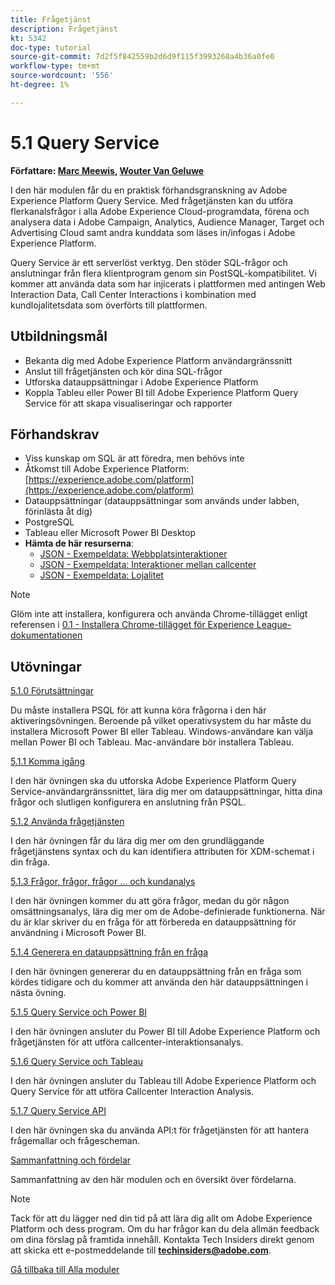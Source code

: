 ```yaml
---
title: Frågetjänst
description: Frågetjänst
kt: 5342
doc-type: tutorial
source-git-commit: 7d2f5f842559b2d6d9f115f3993268a4b36a0fe0
workflow-type: tm+mt
source-wordcount: '556'
ht-degree: 1%

---
```


# 5.1 Query Service

**Författare: [Marc Meewis](https://www.linkedin.com/in/marcmeewis/), [Wouter Van Geluwe](https://www.linkedin.com/in/woutervangeluwe/)**

I den här modulen får du en praktisk förhandsgranskning av Adobe Experience Platform Query Service. Med frågetjänsten kan du utföra flerkanalsfrågor i alla Adobe Experience Cloud-programdata, förena och analysera data i Adobe Campaign, Analytics, Audience Manager, Target och Advertising Cloud samt andra kunddata som läses in/infogas i Adobe Experience Platform.

Query Service är ett serverlöst verktyg. Den stöder SQL-frågor och anslutningar från flera klientprogram genom sin PostSQL-kompatibilitet.
Vi kommer att använda data som har injicerats i plattformen med antingen Web Interaction Data, Call Center Interactions i kombination med kundlojalitetsdata som överförts till plattformen.

## Utbildningsmål

- Bekanta dig med Adobe Experience Platform användargränssnitt
- Anslut till frågetjänsten och kör dina SQL-frågor
- Utforska datauppsättningar i Adobe Experience Platform
- Koppla Tableu eller Power BI till Adobe Experience Platform Query Service för att skapa visualiseringar och rapporter

## Förhandskrav

- Viss kunskap om SQL är att föredra, men behövs inte
- Åtkomst till Adobe Experience Platform: [https://experience.adobe.com/platform](https://experience.adobe.com/platform)
- Datauppsättningar (datauppsättningar som används under labben, förinlästa åt dig)
- PostgreSQL
- Tableau eller Microsoft Power BI Desktop
- **Hämta de här resurserna**:
   - [JSON - Exempeldata: Webbplatsinteraktioner](./../../../assets/json/ee.json)
   - [JSON - Exempeldata: Interaktioner mellan callcenter](./../../../assets/json/callcenter.json)
   - [JSON - Exempeldata: Lojalitet](./../../../assets/json/loyalty.json)

>[!NOTE]
>
>Glöm inte att installera, konfigurera och använda Chrome-tillägget enligt referensen i [0.1 - Installera Chrome-tillägget för Experience League-dokumentationen](../../gettingstarted/gettingstarted/ex1.md)

## Utövningar

[5.1.0 Förutsättningar](./ex0.md)

Du måste installera PSQL för att kunna köra frågorna i den här aktiveringsövningen. Beroende på vilket operativsystem du har måste du installera Microsoft Power BI eller Tableau. Windows-användare kan välja mellan Power BI och Tableau. Mac-användare bör installera Tableau.

[5.1.1 Komma igång](./ex1.md)

I den här övningen ska du utforska Adobe Experience Platform Query Service-användargränssnittet, lära dig mer om datauppsättningar, hitta dina frågor och slutligen konfigurera en anslutning från PSQL.

[5.1.2 Använda frågetjänsten](./ex2.md)

I den här övningen får du lära dig mer om den grundläggande frågetjänstens syntax och du kan identifiera attributen för XDM-schemat i din fråga.

[5.1.3 Frågor, frågor, frågor ... och kundanalys](./ex3.md)

I den här övningen kommer du att göra frågor, medan du gör någon omsättningsanalys, lära dig mer om de Adobe-definierade funktionerna. När du är klar skriver du en fråga för att förbereda en datauppsättning för användning i Microsoft Power BI.

[5.1.4 Generera en datauppsättning från en fråga](./ex4.md)

I den här övningen genererar du en datauppsättning från en fråga som kördes tidigare och du kommer att använda den här datauppsättningen i nästa övning.

[5.1.5 Query Service och Power BI](./ex5.md)

I den här övningen ansluter du Power BI till Adobe Experience Platform och frågetjänsten för att utföra callcenter-interaktionsanalys.

[5.1.6 Query Service och Tableau](./ex6.md)

I den här övningen ansluter du Tableau till Adobe Experience Platform och Query Service för att utföra Callcenter Interaction Analysis.

[5.1.7 Query Service API](./ex7.md)

I den här övningen ska du använda API:t för frågetjänsten för att hantera frågemallar och frågescheman.

[Sammanfattning och fördelar](./summary.md)

Sammanfattning av den här modulen och en översikt över fördelarna.

>[!NOTE]
>
>Tack för att du lägger ned din tid på att lära dig allt om Adobe Experience Platform och dess program. Om du har frågor kan du dela allmän feedback om dina förslag på framtida innehåll. Kontakta Tech Insiders direkt genom att skicka ett e-postmeddelande till **techinsiders@adobe.com**.

[Gå tillbaka till Alla moduler](../../../overview.md)
